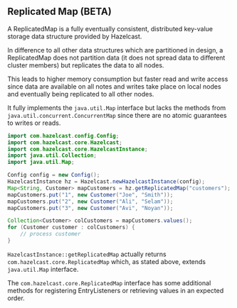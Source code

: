 
## Replicated Map (BETA)

A ReplicatedMap is a fully eventually consistent, distributed key-value storage data structure provided by Hazelcast.

In difference to all other data structures which are partitioned in design, a ReplicatedMap does not partition data
(it does not spread data to different cluster members) but replicates the data to all nodes.

This leads to higher memory consumption but faster read and write access since data are available on all notes and
writes take place on local nodes and eventually being replicated to all other nodes.

It fully implements the `java.util.Map` interface but lacks the methods from `java.util.concurrent.ConcurrentMap` since
there are no atomic guarantees to writes or reads.

```java
import com.hazelcast.config.Config;
import com.hazelcast.core.Hazelcast;
import com.hazelcast.core.HazelcastInstance;
import java.util.Collection;
import java.util.Map;

Config config = new Config();
HazelcastInstance hz = Hazelcast.newHazelcastInstance(config);
Map<String, Customer> mapCustomers = hz.getReplicatedMap("customers");
mapCustomers.put("1", new Customer("Joe", "Smith"));
mapCustomers.put("2", new Customer("Ali", "Selam"));
mapCustomers.put("3", new Customer("Avi", "Noyan"));

Collection<Customer> colCustomers = mapCustomers.values();
for (Customer customer : colCustomers) {
    // process customer
}
```

`HazelcastInstance::getReplicatedMap` actually returns `com.hazelcast.core.ReplicatedMap` which, as stated above, extends
`java.util.Map` interface.

The `com.hazelcast.core.ReplicatedMap` interface has some additional methods for registering EntryListeners or retrieving
values in an expected order.

